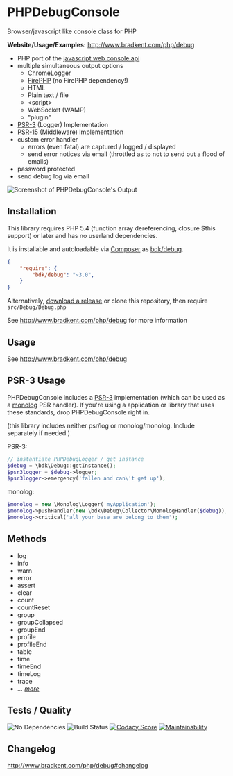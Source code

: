 # PHP&#xfeff;Debug&#xfeff;Console

Browser/javascript like console class for PHP

**Website/Usage/Examples:** <http://www.bradkent.com/php/debug>

* PHP port of the [javascript web console api](https://developer.mozilla.org/en-US/docs/Web/API/console)
* multiple simultaneous output options
  * [ChromeLogger](https://craig.is/writing/chrome-logger/techspecs)
  * [FirePHP](http://www.firephp.org/)  (no FirePHP dependency!)
  * HTML
  * Plain text / file
  * &lt;script&gt;
  * WebSocket (WAMP)
  * "plugin"
* [PSR-3](https://github.com/php-fig/fig-standards/blob/master/accepted/PSR-3-logger-interface.md) (Logger) Implementation
* [PSR-15](https://github.com/php-fig/fig-standards/blob/master/accepted/PSR-15-request-handlers-meta.md) (Middleware) Implementation
* custom error handler
  * errors (even fatal) are captured / logged / displayed
  * send error notices via email (throttled as to not to send out a flood of emails)
* password protected
* send debug log via email

![Screenshot of PHPDebugConsole's Output](http://www.bradkent.com/images/php/screenshot_1.4.png)

## Installation

This library requires PHP 5.4 (function array dereferencing, closure $this support) or later and has no userland dependencies.

It is installable and autoloadable via [Composer](https://getcomposer.org/) as [bdk/debug](https://packagist.org/packages/bdk/debug).

```json
{
    "require": {
        "bdk/debug": "~3.0",
    }
}
```

Alternatively, [download a release](https://github.com/bkdotcom/PHPDebugConsole/releases) or clone this repository, then require `src/Debug/Debug.php`

See <http://www.bradkent.com/php/debug> for more information

## Usage

See <http://www.bradkent.com/php/debug>

## PSR-3 Usage

PHPDebugConsole includes a [PSR-3](https://github.com/php-fig/fig-standards/blob/master/accepted/PSR-3-logger-interface.md) implementation (which can be used as a [monolog](https://github.com/Seldaek/monolog) PSR handler).  If you're using a application or library that uses these standards, drop PHPDebugConsole right in.

(this library includes neither psr/log or monolog/monolog.  Include separately if needed.)

PSR-3:

```php
// instantiate PHPDebugLogger / get instance
$debug = \bdk\Debug::getInstance();
$psr3logger = $debug->logger;
$psr3logger->emergency('fallen and can\'t get up');
```

monolog:

```php
$monolog = new \Monolog\Logger('myApplication');
$monolog->pushHandler(new \bdk\Debug\Collector\MonologHandler($debug));
$monolog->critical('all your base are belong to them');
```

## Methods

* log
* info
* warn
* error
* assert
* clear
* count
* countReset
* group
* groupCollapsed
* groupEnd
* profile
* profileEnd
* table
* time
* timeEnd
* timeLog
* trace
* *&hellip; [more](http://www.bradkent.com/php/debug#methods)*

## Tests / Quality

![No Dependencies](https://img.shields.io/badge/dependencies-none-333333.svg)
![Build Status](https://img.shields.io/github/workflow/status/bkdotcom/PHPDebugConsole/PHP%20Composer.svg?logo=github)
[![Codacy Score](https://img.shields.io/codacy/grade/e950849edfd9463b993386080d39875e/master.svg?logo=codacy)](https://app.codacy.com/gh/bkdotcom/PHPDebugConsole/dashboard)
[![Maintainability](https://img.shields.io/codeclimate/maintainability/bkdotcom/PHPDebugConsole.svg?logo=codeclimate)](https://codeclimate.com/github/bkdotcom/PHPDebugConsole)

## Changelog

<http://www.bradkent.com/php/debug#changelog>
